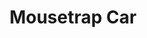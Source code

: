 ---
layout: default
categories: ['Mechanical Design']
title: Mousetrap Car
authors: Trevor Jaixen, WG Bircher
thing: A two-wheeled mousetrap car with records for wheels took 1st place for longest distance traveled in a <a href="https://district.ops.org/">Omaha Public School District</a> wide competition 
year: 2010
award:
doi: http://dx.doi.org/XX.XXX/
---